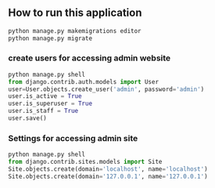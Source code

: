 ## How to run this application<br/>
```python
python manage.py makemigrations editor
python manage.py migrate
```
### create users for accessing admin website
```python
python manage.py shell
from django.contrib.auth.models import User
user=User.objects.create_user('admin', password='admin')
user.is_active = True
user.is_superuser = True
user.is_staff = True
user.save()
```

### Settings for accessing admin site
```python
python manage.py shell
from django.contrib.sites.models import Site
Site.objects.create(domain='localhost', name='localhost')
Site.objects.create(domain='127.0.0.1', name='127.0.0.1')
```
